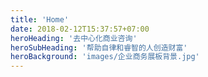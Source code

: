 ```yaml
---
title: 'Home'
date: 2018-02-12T15:37:57+07:00
heroHeading: '去中心化商业咨询'
heroSubHeading: '帮助自律和睿智的人创造财富'
heroBackground: 'images/企业商务展板背景.jpg'
---
```

